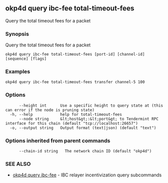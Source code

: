 ## okp4d query ibc-fee total-timeout-fees

Query the total timeout fees for a packet

### Synopsis

Query the total timeout fees for a packet

```
okp4d query ibc-fee total-timeout-fees [port-id] [channel-id] [sequence] [flags]
```

### Examples

```
okp4d query ibc-fee total-timeout-fees transfer channel-5 100
```

### Options

```
      --height int      Use a specific height to query state at (this can error if the node is pruning state)
  -h, --help            help for total-timeout-fees
      --node string     &lt;host&gt;:&lt;port&gt; to Tendermint RPC interface for this chain (default "tcp://localhost:26657")
  -o, --output string   Output format (text|json) (default "text")
```

### Options inherited from parent commands

```
      --chain-id string   The network chain ID (default "okp4d")
```

### SEE ALSO

* [okp4d query ibc-fee](okp4d_query_ibc-fee.md)	 - IBC relayer incentivization query subcommands
